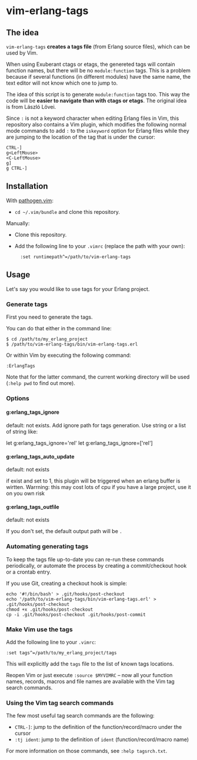 vim-erlang-tags
===============

The idea
--------

`vim-erlang-tags` **creates a tags file** (from Erlang source files), which can
be used by Vim.

When using Exuberant ctags or etags, the genereted tags will contain function
names, but there will be no `module:function` tags. This is a problem
because if several functions (in different modules) have the same name, the
text editor will not know which one to jump to.

The idea of this script is to generate `module:function` tags too. This way the
code will be **easier to navigate than with ctags or etags**. The original idea
is from László Lövei.

Since `:` is not a keyword character when editing Erlang files in Vim, this
repository also contains a Vim plugin, which modifies the following normal mode
commands to add `:` to the `iskeyword` option for Erlang files while they are
jumping to the location of the tag that is under the cursor:

    CTRL-]
    g<LeftMouse>
    <C-LeftMouse>
    g]
    g CTRL-]

Installation
------------

With [pathogen.vim](https://github.com/tpope/vim-pathogen):

- `cd ~/.vim/bundle` and clone this repository.

Manually:

- Clone this repository.
- Add the following line to your `.vimrc` (replace the path with your own):

        :set runtimepath^=/path/to/vim-erlang-tags

Usage
-----

Let's say you would like to use tags for your Erlang project.

### Generate tags

First you need to generate the tags.

You can do that either in the command line:

    $ cd /path/to/my_erlang_project
    $ /path/to/vim-erlang-tags/bin/vim-erlang-tags.erl

Or within Vim by executing the following command:

    :ErlangTags

Note that for the latter command, the current working directory will be used
(`:help pwd` to find out more).

### Options

#### g:erlang_tags_ignore

default: not exists.
Add ignore path for tags generation. Use string or a list of string like:

let g:erlang_tags_ignore='rel'
let g:erlang_tags_ignore=['rel']

#### g:erlang_tags_auto_update

default: not exists

if exist and set to 1, this plugin will be triggered when an erlang buffer is wirtten.
Warrning: this may cost lots of cpu if you have a large project, use it on you own risk

#### g:erlang_tags_outfile

default: not exists

If you don't set, the default output path will be `.`


### Automating generating tags

To keep the tags file up-to-date you can re-run these commands periodically, or
automate the process by creating a commit/checkout hook or a crontab entry.

If you use Git, creating a checkout hook is simple:

    echo '#!/bin/bash' > .git/hooks/post-checkout
    echo '/path/to/vim-erlang-tags/bin/vim-erlang-tags.erl' > .git/hooks/post-checkout
    chmod +x .git/hooks/post-checkout
    cp -i .git/hooks/post-checkout .git/hooks/post-commit

### Make Vim use the tags

Add the following line to your `.vimrc`:

    :set tags^=/path/to/my_erlang_project/tags

This will explicitly add the `tags` file to the list of known tags locations.

Reopen Vim or just execute `:source $MYVIMRC` – now all your function names,
records, macros and file names are available with the Vim tag search commands.

### Using the Vim tag search commands

The few most useful tag search commands are the following:

- `CTRL-]`: jump to the definition of the function/record/macro under the cursor
- `:tj ident`: jump to the definition of `ident` (function/record/macro name)

For more information on those commands, see `:help tagsrch.txt`.
